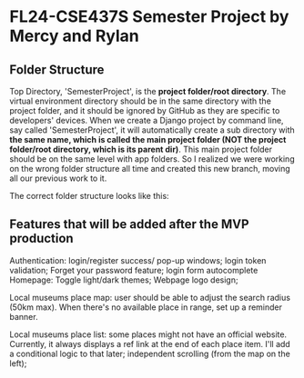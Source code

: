 # FL24-CSE437S Semester Project by Mercy and Rylan

## Folder Structure
Top Directory, 'SemesterProject', is the **project folder/root directory**.
The virtual environment directory should be in the same directory with the project folder, and it should be ignored by GitHub as they are specific to developers' devices.
When we create a Django project by command line, say called 'SemesterProject', it will automatically create a sub directory with **the same name, which is called the main project folder (NOT the project folder/root directory, which is its parent dir)**. This main project folder should be on the same level with app folders. So I realized we were working on the wrong folder structure all time and created this new branch, moving all our previous work to it.

The correct folder structure looks like this:


## Features that will be added after the MVP production
Authentication: login/register success/ pop-up windows; login token validation; Forget your password feature; login form autocomplete
Homepage: Toggle light/dark themes; Webpage logo design;

Local museums place map: 
user should be able to adjust the search radius (50km max). When there's no available place in range, set up a reminder banner.

Local museums place list: some places might not have an official website. Currently, it always displays a ref link at the end of each place item. I'll add a conditional logic to that later; independent scrolling (from the map on the left);